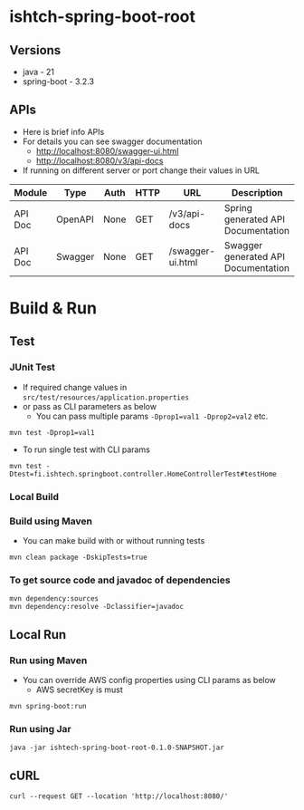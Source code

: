 # ishtch-spring-boot-root

## Versions
- java - 21
- spring-boot - 3.2.3


## APIs

- Here is brief info APIs
- For details you can see swagger documentation
    - [http://localhost:8080/swagger-ui.html](http://localhost:8080/swagger-ui.html)
    - [http://localhost:8080/v3/api-docs](http://localhost:8080/v3/api-docs)
- If running on different server or port change their values in URL


| Module  | Type                      | Auth | HTTP  | URL                          | Description |
|---------|---------------------------|------|-------|------------------------------|-------------|
| API Doc | OpenAPI                   | None | GET   | /v3/api-docs                 | Spring generated API Documentation  |
| API Doc | Swagger                   | None | GET   | /swagger-ui.html             | Swagger generated API Documentation |


# Build & Run

## Test
### JUnit Test
- If required change values in `src/test/resources/application.properties` 
- or pass as CLI parameters as below
    - You can pass multiple params `-Dprop1=val1 -Dprop2=val2` etc.

```
mvn test -Dprop1=val1
```

- To run single test with CLI params


```
mvn test -Dtest=fi.ishtech.springboot.controller.HomeControllerTest#testHome
```

### Local Build
### Build using Maven
- You can make build with or without running tests

```
mvn clean package -DskipTests=true
```

### To get source code and javadoc of dependencies
```
mvn dependency:sources
mvn dependency:resolve -Dclassifier=javadoc
```

## Local Run
### Run using Maven

- You can override AWS config properties using CLI params as below
    - AWS secretKey is must

```
mvn spring-boot:run
```

### Run using Jar
```
java -jar ishtech-spring-boot-root-0.1.0-SNAPSHOT.jar
```

## cURL

```
curl --request GET --location 'http://localhost:8080/'
```
